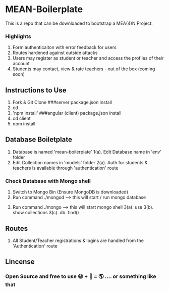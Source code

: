 # MEAN-Boilerplate

This is a repo that can be downloaded to bootstrap a MEA(4)N Project. 

### Highlights 

1. Form authenticaiton with error feedback for users
2. Routes hardened against outside attacks
3. Users may register as student or teacher and access the profiles of their account
4. Students may contact, view & rate teachers - out of the box (coming soon)

## Instructions to Use

1. Fork & Git Clone <Forked Repo>
###server package.json install
2. cd <Forked Repo>  
3. 'npm install' 
###angular (client) package.json install
4. cd client
5. npm install

## Database Boiletplate

1. Database is named 'mean-boilerplate' 
  1(a). Edit Database name in 'env' folder
2. Edit Collection names in 'models' folder
  2(a). Auth for students & teachers is available through 'authentication' route
  
### Check Database with Mongo shell 
  
1. Switch to Mongo Bin (Ensure MongoDB is downloaded)
2. Run command ./mongod --> this will start / run mongo database
<!-- Open a new tab in terminal-->
3. Run command ./mongo --> this will start mongo shell
 3(a). use <database name>
 3(b). show collections
 3(c). db.<collection name>.find()

## Routes

1. All Student/Teacher registrations & logins are handled from the 'Authentication' route

## Lincense

### Open Source and free to use :smiley: + :hatching_chick: = :earth_americas: .... or something like that

